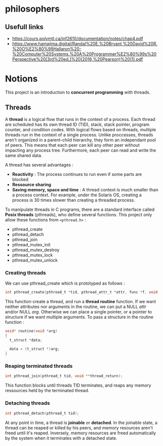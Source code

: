 # philosophers

## Usefull links

- https://cours.polymtl.ca/inf2610/documentation/notes/chap4.pdf
- https://www.hamajima.digital/Randal%20E.%20Bryant,%20David%20R.%20O%E2%80%99Hallaron%20-%20Computer%20Systems.%20A%20Programmer%E2%80%99s%20Perspective%20[3rd%20ed.]%20(2016,%20Pearson)%20(1).pdf

# Notions

This project is an introduction to **concurrent programming** with threads.

## Threads

A **thread** is a logical flow that runs in the context of a process. Each thread are scheduled has its own thread ID (TID), stack, stack pointer, program counter, and condition codes. With logical flows based on threads, multiple threads run in the context of a single process. Unlike proccesses, threads aren't organized in a parent-child hierarchy, they form an independant pool of peers. This means that each peer can kill any other peer without impacting any process tree. Furthermore, each peer can read and write the same shared data.

A thread has several advantages :

- **Reactivity** : The process continues to run even if some parts are blocked
- **Ressource sharing**
- **Saving memory, space and time** : A thread context is much smaller than a process context. For example, under the Solaris OS, creating a process is 30 times slower than creating a threaded process.

To manipulate threads in C programs, there are a standard interface called **Posix threads** (pthreads), who define several functions. This project only allow these functions from `<pthread.h>` :
- pthread_create
- pthread_detach
- pthread_join
- pthread_mutex_init
- pthread_mutex_destroy
- pthread_mutex_lock
- pthread_mutex_unlock

### Creating threads

We can use pthread_create which is prototyped as follows :

```C
int pthread_create(pthread_t *tid, pthread_attr_t *attr, func *f, void *arg);
```
This function create a thread, and run a **thread routine** function. If we want neither attributes nor arguments in the routine, we can put a NULL _attr_ and/or NULL _arg_. Otherwise we can place a single pointer, or a pointer to structure if we want multiple arguments. To pass a structure in the routine function :

```C
void* routine(void *arg)
{
  t_struct *data;
  
  data = (t_struct *)arg;
}
```
### Reaping terminated threads

```C
int pthread_join(pthread_t tid, void **thread_return);
```

This function blocks until threads TID terminates, and reaps any memory ressources held by the terminated thread.

### Detaching threads

```C
int pthread_detach(pthread_t tid);
```

At any point in time, a thread is **joinable** or **detached**. In the joinable state, a thread can be reaped or killed by his peers, and memory resources aren't freed until it's reaped. Inversely, memory resources are freed automatically by the system when it terminates with a detached state.

